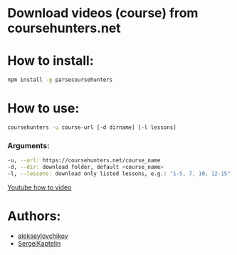 # Download videos (course) from coursehunters.net

# How to install:
```sh
npm install -g parsecoursehunters
```

# How to use:
```sh
coursehunters -u course-url [-d dirname] [-l lessons]
```
### Arguments:
```sh
-u, --url: https://coursehunters.net/course_name
-d, --dir: download folder, default <course_name>
-l, --lessons: download only listed lessons, e.g.: "1-5, 7, 10, 12-15" or 3-7,9,11,15-20
```

[Youtube how to video](https://www.youtube.com/watch?v=IeyUGMTyBdo)

# Authors:

- [alekseylovchikov](https://github.com/alekseylovchikov)
- [SergeiKaptelin](https://github.com/SergeiKaptelin)
